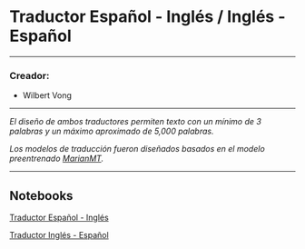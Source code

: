 # Traductor Español - Inglés / Inglés - Español

---

### Creador:
- Wilbert Vong

---

*El diseño de ambos traductores permiten texto con un mínimo de 3 palabras y un máximo aproximado de 5,000 palabras.*

*Los modelos de traducción fueron diseñados basados en el modelo preentrenado [MarianMT](https://huggingface.co/docs/transformers/model_doc/marian).*

---

## Notebooks

[Traductor Español - Inglés](https://colab.research.google.com/drive/1NQ91GUjdpBBPwGvehtyOlOBkXGdNnhDp?usp=sharing)

[Traductor Inglés - Español](https://colab.research.google.com/drive/18_A6tcF9gSXOJeAW0qQXi6-M6dolAiAX?usp=sharing)
